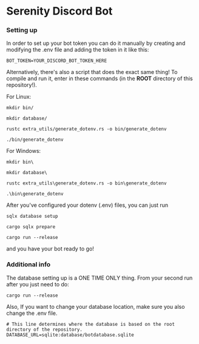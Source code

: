 # Serenity Discord Bot

### Setting up

In order to set up your bot token you can do it manually by creating
and modifying the .env file and adding the token in it like this:

```env
BOT_TOKEN=YOUR_DISCORD_BOT_TOKEN_HERE
```

Alternatively, there's also a script that does the exact same thing!
To compile and run it, enter in these commands (in the **ROOT** directory of this repository!).

For Linux:

```
mkdir bin/

mkdir database/

rustc extra_utils/generate_dotenv.rs -o bin/generate_dotenv

./bin/generate_dotenv
```

For Windows:

```
mkdir bin\

mkdir database\

rustc extra_utils\generate_dotenv.rs -o bin\generate_dotenv

.\bin\generate_dotenv
```

After you've configured your dotenv (.env) files, you can just run

```
sqlx database setup

cargo sqlx prepare

cargo run --release
```

and you have your bot ready to go!

### Additional info

The database setting up is a ONE TIME ONLY thing. From your second run after you just need to do:

```
cargo run --release
```

Also, If you want to change your database location, make sure you also change the .env file.

```env
# This line determines where the database is based on the root directory of the repository.
DATABASE_URL=sqlite:database/botdatabase.sqlite
```
